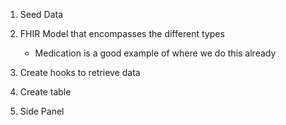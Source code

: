 1. Seed Data
2. FHIR Model that encompasses the different types

   - Medication is a good example of where we do this already

3. Create hooks to retrieve data
4. Create table
5. Side Panel

